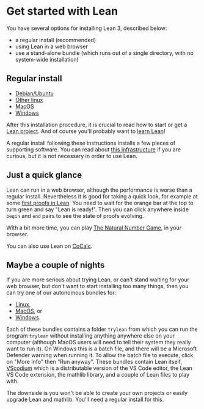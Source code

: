 # Get started with Lean

You have several options for installing Lean 3, described below:

* a regular install (recommended)
* using Lean in a web browser
* use a stand-alone bundle (which runs out of a single directory, with no system-wide installation)

## Regular install

* [Debian/Ubuntu](install/debian.html)
* [Other linux](install/linux.html)
* [MacOS](install/macos.html)
* [Windows](install/windows.html)

After this installation procedure, it is crucial to read how to start or
get a [Lean project](install/project.html). And of course you'll
probably want to [learn Lean](learn.html)!

A regular install following these instructions installs a few pieces of supporting software.
You can read about [this infrastructure](toolchain.html) if you are
curious, but it is not necessary in order to use Lean.

## Just a quick glance

Lean can run in a web browser, although the performance is worse than a regular install.
Nevertheless it is good for taking a quick look, for example at some
[first proofs in Lean](https://leanprover-community.github.io/lean-web-editor/#url=https%3A%2F%2Fraw.githubusercontent.com%2Fleanprover-community%2Ftutorials%2Fmaster%2Fsrc%2Fexercises%2F00_first_proofs.lean).
You need to wait for the orange bar at the top to turn green and say
"Lean is ready!". Then you can click anywhere inside `begin` and `end`
pairs to see the state of proofs evolving.

With a bit more time, you can play
[The Natural Number Game](https://www.ma.imperial.ac.uk/~buzzard/xena/natural_number_game/),
in your browser.

You can also use Lean on [CoCalc](https://cocalc.com/).

## Maybe a couple of nights

If you are more serious about trying Lean, or can't stand waiting for
your web browser, but don't want to start installing too many things,
then you can try one of our autonomous bundles for:
- [Linux](https://oleanstorage.azureedge.net/releases/bundles/trylean_linux.tar.gz),
- [MacOS](https://oleanstorage.azureedge.net/releases/bundles/trylean_darwin.tar.gz), or
- [Windows](https://oleanstorage.azureedge.net/releases/bundles/trylean_windows.zip).

Each of these bundles contains a folder `trylean` from which you can run
the program `trylean` without installing anything anywhere else on your
computer (although MacOS users will need to tell their system
they really want to run it). On Windows this is a batch file, and there will be a Microsoft 
Defender warning when running it. To allow the batch file to execute, click on "More Info" 
then "Run anyway". These bundles contain Lean itself,
[VScodium](https://vscodium.com/)
which is a distributable version of the VS Code editor, the Lean VS Code extension,
the mathlib library, and a couple of Lean files to play with.

The downside is you won't be able to create your own projects or easily
upgrade Lean and mathlib. You'll need a regular install for this.

